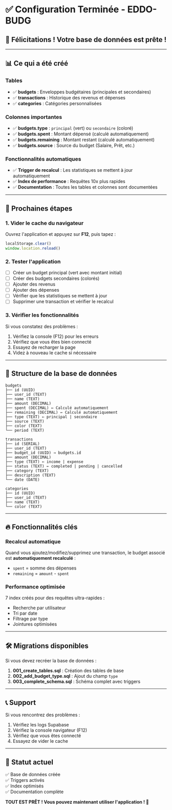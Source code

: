 # ✅ Configuration Terminée - EDDO-BUDG

## 🎉 Félicitations ! Votre base de données est prête !

---

## 📊 Ce qui a été créé

### Tables
- ✅ **budgets** : Enveloppes budgétaires (principales et secondaires)
- ✅ **transactions** : Historique des revenus et dépenses
- ✅ **categories** : Catégories personnalisées

### Colonnes importantes
- ✅ **budgets.type** : `principal` (vert) ou `secondaire` (coloré)
- ✅ **budgets.spent** : Montant dépensé (calculé automatiquement)
- ✅ **budgets.remaining** : Montant restant (calculé automatiquement)
- ✅ **budgets.source** : Source du budget (Salaire, Prêt, etc.)

### Fonctionnalités automatiques
- ✅ **Trigger de recalcul** : Les statistiques se mettent à jour automatiquement
- ✅ **Index de performance** : Requêtes 10x plus rapides
- ✅ **Documentation** : Toutes les tables et colonnes sont documentées

---

## 🚀 Prochaines étapes

### 1. Vider le cache du navigateur

Ouvrez l'application et appuyez sur **F12**, puis tapez :

```javascript
localStorage.clear()
window.location.reload()
```

### 2. Tester l'application

- [ ] Créer un budget principal (vert avec montant initial)
- [ ] Créer des budgets secondaires (colorés)
- [ ] Ajouter des revenus
- [ ] Ajouter des dépenses
- [ ] Vérifier que les statistiques se mettent à jour
- [ ] Supprimer une transaction et vérifier le recalcul

### 3. Vérifier les fonctionnalités

Si vous constatez des problèmes :
1. Vérifiez la console (F12) pour les erreurs
2. Vérifiez que vous êtes bien connecté
3. Essayez de recharger la page
4. Videz à nouveau le cache si nécessaire

---

## 📁 Structure de la base de données

```
budgets
├── id (UUID)
├── user_id (TEXT)
├── name (TEXT)
├── amount (DECIMAL)
├── spent (DECIMAL) ← Calculé automatiquement
├── remaining (DECIMAL) ← Calculé automatiquement
├── type (TEXT) ← principal | secondaire
├── source (TEXT)
├── color (TEXT)
└── period (TEXT)

transactions
├── id (SERIAL)
├── user_id (TEXT)
├── budget_id (UUID) → budgets.id
├── amount (DECIMAL)
├── type (TEXT) ← income | expense
├── status (TEXT) ← completed | pending | cancelled
├── category (TEXT)
├── description (TEXT)
└── date (DATE)

categories
├── id (UUID)
├── user_id (TEXT)
├── name (TEXT)
└── color (TEXT)
```

---

## 🔥 Fonctionnalités clés

### Recalcul automatique
Quand vous ajoutez/modifiez/supprimez une transaction, le budget associé est **automatiquement recalculé** :
- `spent` = somme des dépenses
- `remaining` = `amount` - `spent`

### Performance optimisée
7 index créés pour des requêtes ultra-rapides :
- Recherche par utilisateur
- Tri par date
- Filtrage par type
- Jointures optimisées

---

## 🛠️ Migrations disponibles

Si vous devez recréer la base de données :

1. **001_create_tables.sql** : Création des tables de base
2. **002_add_budget_type.sql** : Ajout du champ `type`
3. **003_complete_schema.sql** : Schéma complet avec triggers

---

## 📞 Support

Si vous rencontrez des problèmes :
1. Vérifiez les logs Supabase
2. Vérifiez la console navigateur (F12)
3. Vérifiez que vous êtes connecté
4. Essayez de vider le cache

---

## 🎯 Statut actuel

✅ Base de données créée  
✅ Triggers activés  
✅ Index optimisés  
✅ Documentation complète  

**TOUT EST PRÊT ! Vous pouvez maintenant utiliser l'application ! 🚀**

